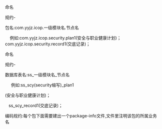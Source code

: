 命名

规约-

包名:com.yyjz.icop.一级模块名.节点名

    例如:com.yyjz.icop.security.plan1\(安全与职业健康计划\)； com.yyjz.icop.security.record1\(交底记录\)；

命名

规约-

数据库表名:ss\_一级模块名\_节点名

     例如:ss\_scy\(security缩写\)\_plan1

\(安全与职业健康计划\)；

   ss\_scy\_record1\(交底记录\)；

  


编码规约:每个包下面需要建出一个package-info文件,文件里注明该包的所属业务名 

